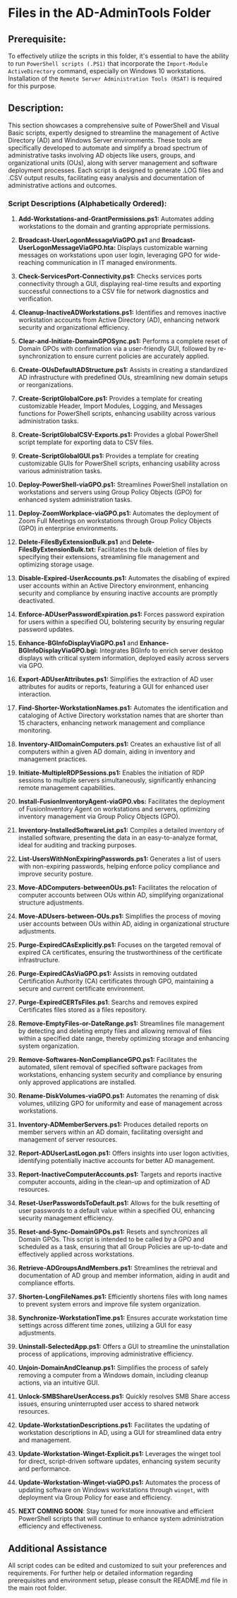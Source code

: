 # Files in the AD-AdminTools Folder
## Prerequisite:
To effectively utilize the scripts in this folder, it's essential to have the ability to run `PowerShell scripts (.PS1)` that incorporate the `Import-Module ActiveDirectory` command, especially on Windows 10 workstations. Installation of the `Remote Server Administration Tools (RSAT)` is required for this purpose.

## Description:
This section showcases a comprehensive suite of PowerShell and Visual Basic scripts, expertly designed to streamline the management of Active Directory (AD) and Windows Server environments. These tools are specifically developed to automate and simplify a broad spectrum of administrative tasks involving AD objects like users, groups, and organizational units (OUs), along with server management and software deployment processes. Each script is designed to generate .LOG files and .CSV output results, facilitating easy analysis and documentation of administrative actions and outcomes.

### Script Descriptions (Alphabetically Ordered):

1. **Add-Workstations-and-GrantPermissions.ps1:** Automates adding workstations to the domain and granting appropriate permissions.

2. **Broadcast-UserLogonMessageViaGPO.ps1** and **Broadcast-UserLogonMessageViaGPO.hta:** Displays customizable warning messages on workstations upon user login, leveraging GPO for wide-reaching communication in IT managed environments.

3. **Check-ServicesPort-Connectivity.ps1:** Checks services ports connectivity through a GUI, displaying real-time results and exporting successful connections to a CSV file for network diagnostics and verification.

4. **Cleanup-InactiveADWorkstations.ps1:** Identifies and removes inactive workstation accounts from Active Directory (AD), enhancing network security and organizational efficiency.

5. **Clear-and-Initiate-DomainGPOSync.ps1:** Performs a complete reset of Domain GPOs with confirmation via a user-friendly GUI, followed by re-synchronization to ensure current policies are accurately applied.

6. **Create-OUsDefaultADStructure.ps1:** Assists in creating a standardized AD infrastructure with predefined OUs, streamlining new domain setups or reorganizations.

7. **Create-ScriptGlobalCore.ps1:** Provides a template for creating customizable Header, Import Modules, Logging, and Messages functions for PowerShell scripts, enhancing usability across various administration tasks.

8. **Create-ScriptGlobalCSV-Exports.ps1:** Provides a global PowerShell script template for exporting data to CSV files.

9. **Create-ScriptGlobalGUI.ps1:** Provides a template for creating customizable GUIs for PowerShell scripts, enhancing usability across various administration tasks.

10. **Deploy-PowerShell-viaGPO.ps1:** Streamlines PowerShell installation on workstations and servers using Group Policy Objects (GPO) for enhanced system administration tasks.

11. **Deploy-ZoomWorkplace-viaGPO.ps1:** Automates the deployment of Zoom Full Meetings on workstations through Group Policy Objects (GPO) in enterprise environments.

12. **Delete-FilesByExtensionBulk.ps1** and **Delete-FilesByExtensionBulk.txt:** Facilitates the bulk deletion of files by specifying their extensions, streamlining file management and optimizing storage usage.

13. **Disable-Expired-UserAccounts.ps1:** Automates the disabling of expired user accounts within an Active Directory environment, enhancing security and compliance by ensuring inactive accounts are promptly deactivated.

14. **Enforce-ADUserPasswordExpiration.ps1:** Forces password expiration for users within a specified OU, bolstering security by ensuring regular password updates.

15. **Enhance-BGInfoDisplayViaGPO.ps1** and **Enhance-BGInfoDisplayViaGPO.bgi:** Integrates BGInfo to enrich server desktop displays with critical system information, deployed easily across servers via GPO.

16. **Export-ADUserAttributes.ps1:** Simplifies the extraction of AD user attributes for audits or reports, featuring a GUI for enhanced user interaction.

17. **Find-Shorter-WorkstationNames.ps1:** Automates the identification and cataloging of Active Directory workstation names that are shorter than 15 characters, enhancing network management and compliance monitoring.

18. **Inventory-AllDomainComputers.ps1:** Creates an exhaustive list of all computers within a given AD domain, aiding in inventory and management practices.

19. **Initiate-MultipleRDPSessions.ps1:** Enables the initiation of RDP sessions to multiple servers simultaneously, significantly enhancing remote management capabilities.

20. **Install-FusionInventoryAgent-viaGPO.vbs:** Facilitates the deployment of FusionInventory Agent on workstations and servers, optimizing inventory management via Group Policy Objects (GPO).

21. **Inventory-InstalledSoftwareList.ps1:** Compiles a detailed inventory of installed software, presenting the data in an easy-to-analyze format, ideal for auditing and tracking purposes.

22. **List-UsersWithNonExpiringPasswords.ps1:** Generates a list of users with non-expiring passwords, helping enforce policy compliance and improve security posture.

23. **Move-ADComputers-betweenOUs.ps1:** Facilitates the relocation of computer accounts between OUs within AD, simplifying organizational structure adjustments.

24. **Move-ADUsers-between-OUs.ps1:** Simplifies the process of moving user accounts between OUs within AD, aiding in organizational structure adjustments.

25. **Purge-ExpiredCAsExplicitly.ps1:** Focuses on the targeted removal of expired CA certificates, ensuring the trustworthiness of the certificate infrastructure.

26. **Purge-ExpiredCAsViaGPO.ps1:** Assists in removing outdated Certification Authority (CA) certificates through GPO, maintaining a secure and current certificate environment.

27. **Purge-ExpiredCERTsFiles.ps1**: Searchs and removes expired Certificates files stored as a files repository. 

28. **Remove-EmptyFiles-or-DateRange.ps1:** Streamlines file management by detecting and deleting empty files and allowing removal of files within a specified date range, thereby optimizing storage and enhancing system organization.

29. **Remove-Softwares-NonComplianceGPO.ps1:** Facilitates the automated, silent removal of specified software packages from workstations, enhancing system security and compliance by ensuring only approved applications are installed.

30. **Rename-DiskVolumes-viaGPO.ps1:** Automates the renaming of disk volumes, utilizing GPO for uniformity and ease of management across workstations.

31. **Inventory-ADMemberServers.ps1:** Produces detailed reports on member servers within an AD domain, facilitating oversight and management of server resources.

32. **Report-ADUserLastLogon.ps1:** Offers insights into user logon activities, identifying potentially inactive accounts for better AD management.

33. **Report-InactiveComputerAccounts.ps1:** Targets and reports inactive computer accounts, aiding in the clean-up and optimization of AD resources.

34. **Reset-UserPasswordsToDefault.ps1:** Allows for the bulk resetting of user passwords to a default value within a specified OU, enhancing security management efficiency.

35. **Reset-and-Sync-DomainGPOs.ps1:** Resets and synchronizes all Domain GPOs. This script is intended to be called by a GPO and scheduled as a task, ensuring that all Group Policies are up-to-date and effectively applied across workstations.

36. **Retrieve-ADGroupsAndMembers.ps1:** Streamlines the retrieval and documentation of AD group and member information, aiding in audit and compliance efforts.

37. **Shorten-LongFileNames.ps1:** Efficiently shortens files with long names to prevent system errors and improve file system organization.

38. **Synchronize-WorkstationTime.ps1:** Ensures accurate workstation time settings across different time zones, utilizing a GUI for easy adjustments.

39. **Uninstall-SelectedApp.ps1:** Offers a GUI to streamline the uninstallation process of applications, improving administrative efficiency.

40. **Unjoin-DomainAndCleanup.ps1:** Simplifies the process of safely removing a computer from a Windows domain, including cleanup actions, via an intuitive GUI.

41. **Unlock-SMBShareUserAccess.ps1:** Quickly resolves SMB Share access issues, ensuring uninterrupted user access to shared network resources.

42. **Update-WorkstationDescriptions.ps1:** Facilitates the updating of workstation descriptions in AD, using a GUI for streamlined data entry and management.

43. **Update-Workstation-Winget-Explicit.ps1:** Leverages the winget tool for direct, script-driven software updates, enhancing system security and performance.

44. **Update-Workstation-Winget-viaGPO.ps1:** Automates the process of updating software on Windows workstations through `winget`, with deployment via Group Policy for ease and efficiency.

45. **NEXT COMING SOON**: Stay tuned for more innovative and efficient PowerShell scripts that will continue to enhance system administration efficiency and effectiveness.

## Additional Assistance
All script codes can be edited and customized to suit your preferences and requirements. For further help or detailed information regarding prerequisites and environment setup, please consult the README.md file in the main root folder.

